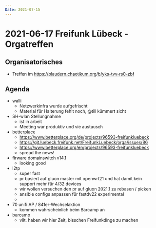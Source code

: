 ```yaml
---
Date: 2021-07-15
---
```


# 2021-06-17 Freifunk Lübeck - Orgatreffen 

## Organisatorisches

- Treffen im https://plaudern.chaotikum.org/b/yks-tvv-rs0-zbf


## Agenda


* walli
    * Netzwerkinfra wurde aufgefrischt
    * Material für Halterung fehlt noch, @till kümmert sicht
* SH-wlan Stellungnahme
    *  ist in arbeit
    *  Meeting war produktiv und vie austausch
* betterplace
    * https://www.betterplace.org/de/projects/96593-freifunkluebeck
    * https://git.luebeck.freifunk.net/FreifunkLuebeck/orga/issues/86
    * https://www.betterplace.org/en/projects/96593-freifunkluebeck
    * spread the news!
* firware domainswitch v14.1
    * looking good
* l2tp
    * super fast
    * pr basiert auf  gluon master mit openwrt21 und hat damit kein support mehr für 4/32 devices
    * wir wollen versuchen den pr auf gluon 2021.1 zu rebasen / picken
    * ansible configs anpassen für fastdv22 experimental
    * 
* 70 unifi AP / 841er-Wechselaktion
    * kommen wahrscheinlich beim Barcamp an
* barcamp
    * vllt. haben wir hier Zeit, bisschen Freifunkdinge zu machen